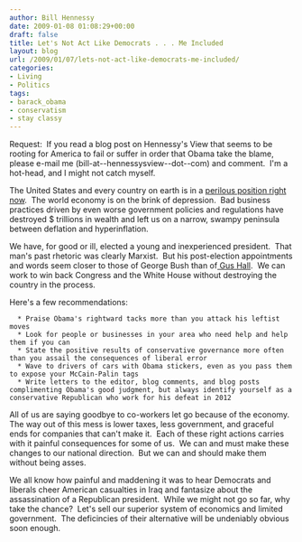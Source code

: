```yaml
---
author: Bill Hennessy
date: 2009-01-08 01:08:29+00:00
draft: false
title: Let's Not Act Like Democrats . . . Me Included
layout: blog
url: /2009/01/07/lets-not-act-like-democrats-me-included/
categories:
- Living
- Politics
tags:
- barack_obama
- conservatism
- stay classy
---
```


Request:  If you read a blog post on Hennessy's View that seems to be rooting for America to fail or suffer in order that Obama take the blame, please e-mail me (bill-at--hennessysview--dot--com) and comment.  I'm a hot-head, and I might not catch myself.

The United States and every country on earth is in a [perilous position right now](https://apnews.myway.com/article/20090107/D95IJHTO0.html).  The world economy is on the brink of depression.  Bad business practices driven by even worse government policies and regulations have destroyed $ trillions in wealth and left us on a narrow, swampy peninsula between deflation and hyperinflation.

We have, for good or ill, elected a young and inexperienced president.  That man's past rhetoric was clearly Marxist.  But his post-election appointments and words seem closer to those of George Bush than of[ Gus Hall](https://en.wikipedia.org/wiki/Gus_Hall).  We can work to win back Congress and the White House without destroying the country in the process.

Here's a few recommendations:



	  * Praise Obama's rightward tacks more than you attack his leftist moves
	  * Look for people or businesses in your area who need help and help them if you can
	  * State the positive results of conservative governance more often than you assail the consequences of liberal error
	  * Wave to drivers of cars with Obama stickers, even as you pass them to expose your McCain-Palin tags
	  * Write letters to the editor, blog comments, and blog posts complimenting Obama's good judgment, but always identify yourself as a conservative Republican who work for his defeat in 2012

All of us are saying goodbye to co-workers let go because of the economy.  The way out of this mess is lower taxes, less government, and graceful ends for companies that can't make it.  Each of these right actions carries with it painful consequences for some of us.  We can and must make these changes to our national direction.  But we can and should make them without being asses.

We all know how painful and maddening it was to hear Democrats and liberals cheer American casualties in Iraq and fantasize about the assassination of a Republican president.  While we might not go so far, why take the chance?  Let's sell our superior system of economics and limited government.  The deficincies of their alternative will be undeniably obvious soon enough.
